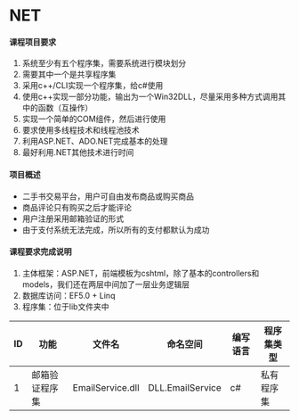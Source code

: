 # NET
#### **课程项目要求**
  1. 系统至少有五个程序集，需要系统进行模块划分
  2. 需要其中一个是共享程序集
  3. 采用c++/CLI实现一个程序集，给c#使用
  4. 使用c++实现一部分功能，输出为一个Win32DLL，尽量采用多种方式调用其中的函数（互操作）
  5. 实现一个简单的COM组件，然后进行使用
  6. 要求使用多线程技术和线程池技术
  7. 利用ASP.NET、ADO.NET完成基本的处理
  8. 最好利用.NET其他技术进行时间
#### **项目概述**
  - 二手书交易平台，用户可自由发布商品或购买商品
  - 商品评论只有购买之后才能评论
  - 用户注册采用邮箱验证的形式
  - 由于支付系统无法完成，所以所有的支付都默认为成功
#### **课程要求完成说明**
  1. 主体框架：ASP.NET，前端模板为cshtml，除了基本的controllers和models，我们还在两层中间加了一层业务逻辑层  
  2. 数据库访问：EF5.0 + Linq  
  3. 程序集：位于lib文件夹中   
  
|ID|功能|文件名|命名空间|编写语言|程序集类型|
|---|---|---|----|---|---|
|1|邮箱验证程序集|EmailService.dll|DLL.EmailService|c#|私有程序集|
